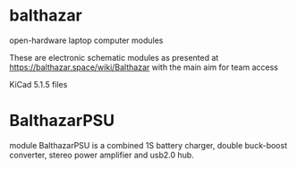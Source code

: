 # balthazar
open-hardware laptop computer modules

These are electronic schematic modules as presented at https://balthazar.space/wiki/Balthazar
with the main aim for team access

KiCad 5.1.5 files

# BalthazarPSU 

module BalthazarPSU is a combined 1S battery charger, double buck-boost converter, stereo power amplifier and usb2.0 hub. 
